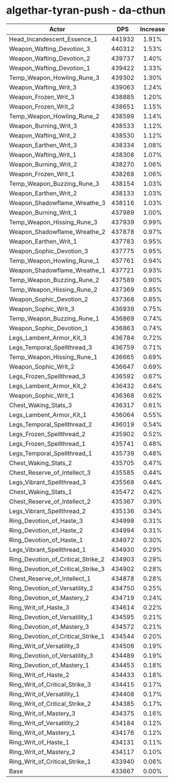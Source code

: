 # algethar-tyran-push - da-cthun
| Actor | DPS | Increase |
|---|:---:|:---:|
|Head_Incandescent_Essence_1|441932|1.91%|
|Weapon_Wafting_Devotion_3|440312|1.53%|
|Weapon_Wafting_Devotion_2|439737|1.40%|
|Weapon_Wafting_Devotion_1|439422|1.33%|
|Temp_Weapon_Howling_Rune_3|439302|1.30%|
|Weapon_Wafting_Writ_3|439063|1.24%|
|Weapon_Frozen_Writ_3|438885|1.20%|
|Weapon_Frozen_Writ_2|438651|1.15%|
|Temp_Weapon_Howling_Rune_2|438599|1.14%|
|Weapon_Burning_Writ_3|438533|1.12%|
|Weapon_Wafting_Writ_2|438530|1.12%|
|Weapon_Earthen_Writ_3|438334|1.08%|
|Weapon_Wafting_Writ_1|438308|1.07%|
|Weapon_Burning_Writ_2|438270|1.06%|
|Weapon_Frozen_Writ_1|438268|1.06%|
|Temp_Weapon_Buzzing_Rune_3|438154|1.03%|
|Weapon_Earthen_Writ_2|438133|1.03%|
|Weapon_Shadowflame_Wreathe_3|438116|1.03%|
|Weapon_Burning_Writ_1|437989|1.00%|
|Temp_Weapon_Hissing_Rune_3|437939|0.99%|
|Weapon_Shadowflame_Wreathe_2|437878|0.97%|
|Weapon_Earthen_Writ_1|437783|0.95%|
|Weapon_Sophic_Devotion_3|437775|0.95%|
|Temp_Weapon_Howling_Rune_1|437761|0.94%|
|Weapon_Shadowflame_Wreathe_1|437721|0.93%|
|Temp_Weapon_Buzzing_Rune_2|437589|0.90%|
|Temp_Weapon_Hissing_Rune_2|437369|0.85%|
|Weapon_Sophic_Devotion_2|437368|0.85%|
|Weapon_Sophic_Writ_3|436939|0.75%|
|Temp_Weapon_Buzzing_Rune_1|436869|0.74%|
|Weapon_Sophic_Devotion_1|436863|0.74%|
|Legs_Lambent_Armor_Kit_3|436784|0.72%|
|Legs_Temporal_Spellthread_3|436759|0.71%|
|Temp_Weapon_Hissing_Rune_1|436665|0.69%|
|Weapon_Sophic_Writ_2|436647|0.69%|
|Legs_Frozen_Spellthread_3|436592|0.67%|
|Legs_Lambent_Armor_Kit_2|436432|0.64%|
|Weapon_Sophic_Writ_1|436368|0.62%|
|Chest_Waking_Stats_3|436317|0.61%|
|Legs_Lambent_Armor_Kit_1|436064|0.55%|
|Legs_Temporal_Spellthread_2|436019|0.54%|
|Legs_Frozen_Spellthread_2|435902|0.52%|
|Legs_Frozen_Spellthread_1|435741|0.48%|
|Legs_Temporal_Spellthread_1|435739|0.48%|
|Chest_Waking_Stats_2|435705|0.47%|
|Chest_Reserve_of_Intellect_3|435585|0.44%|
|Legs_Vibrant_Spellthread_3|435568|0.44%|
|Chest_Waking_Stats_1|435472|0.42%|
|Chest_Reserve_of_Intellect_2|435367|0.39%|
|Legs_Vibrant_Spellthread_2|435136|0.34%|
|Ring_Devotion_of_Haste_3|434998|0.31%|
|Ring_Devotion_of_Haste_2|434994|0.31%|
|Ring_Devotion_of_Haste_1|434972|0.30%|
|Legs_Vibrant_Spellthread_1|434930|0.29%|
|Ring_Devotion_of_Critical_Strike_2|434903|0.29%|
|Ring_Devotion_of_Critical_Strike_3|434902|0.28%|
|Chest_Reserve_of_Intellect_1|434878|0.28%|
|Ring_Devotion_of_Versatility_2|434750|0.25%|
|Ring_Devotion_of_Mastery_2|434719|0.24%|
|Ring_Writ_of_Haste_3|434614|0.22%|
|Ring_Devotion_of_Versatility_1|434595|0.21%|
|Ring_Devotion_of_Mastery_3|434572|0.21%|
|Ring_Devotion_of_Critical_Strike_1|434544|0.20%|
|Ring_Writ_of_Versatility_3|434506|0.19%|
|Ring_Devotion_of_Versatility_3|434489|0.19%|
|Ring_Devotion_of_Mastery_1|434453|0.18%|
|Ring_Writ_of_Haste_2|434433|0.18%|
|Ring_Writ_of_Critical_Strike_3|434415|0.17%|
|Ring_Writ_of_Versatility_1|434408|0.17%|
|Ring_Writ_of_Critical_Strike_2|434385|0.17%|
|Ring_Writ_of_Mastery_3|434375|0.16%|
|Ring_Writ_of_Versatility_2|434184|0.12%|
|Ring_Writ_of_Mastery_1|434176|0.12%|
|Ring_Writ_of_Haste_1|434131|0.11%|
|Ring_Writ_of_Mastery_2|434117|0.10%|
|Ring_Writ_of_Critical_Strike_1|433940|0.06%|
|Base|433667|0.00%|
